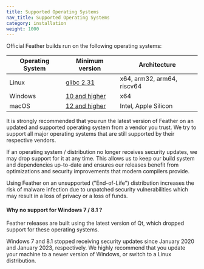 ```yaml
---
title: Supported Operating Systems
nav_title: Supported Operating Systems
category: installation
weight: 1000
---
```


Official Feather builds run on the following operating systems:

| Operating System | Minimum version                                           | Architecture               | 
|------------------|-----------------------------------------------------------|----------------------------|
| Linux            | [glibc 2.31](https://repology.org/project/glibc/versions) | x64, arm32, arm64, riscv64 |
| Windows          | [10 and higher](https://endoflife.date/windows)           | x64                        |
| macOS            | [12 and higher](https://endoflife.date/macos)             | Intel, Apple Silicon       |

It is strongly recommended that you run the latest version of Feather on an updated and supported operating system from 
a vendor you trust.
We try to support all major operating systems that are still supported by their respective vendors. 

If an operating system / distribution no longer receives security updates, we may drop support for it at any time. 
This allows us to keep our build system and dependencies up-to-date and ensures our releases benefit from optimizations 
and security improvements that modern compilers provide.

Using Feather on an unsupported ("End-of-Life") distribution increases the risk of malware infection due to unpatched security vulnerabilities which may result in a loss of privacy or a loss of funds.

#### Why no support for Windows 7 / 8.1 ?

Feather releases are built using the latest version of Qt, which dropped support for these operating systems.

Windows 7 and 8.1 stopped receiving security updates since January 2020 and January 2023, respectively.
We highly recommend that you update your machine to a newer version of Windows, or switch to a Linux distribution.
